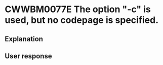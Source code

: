 # CWWBM0077E The option "-c" is used, but no codepage is specified.

## Explanation

## User response